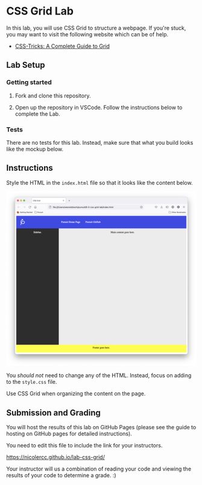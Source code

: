 # CSS Grid Lab

In this lab, you will use CSS Grid to structure a webpage. If you're stuck, you may want to visit the following website which can be of help.

- [CSS-Tricks: A Complete Guide to Grid](https://css-tricks.com/snippets/css/complete-guide-grid/)

## Lab Setup

### Getting started

1. Fork and clone this repository.

1. Open up the repository in VSCode. Follow the instructions below to complete the Lab.

### Tests

There are no tests for this lab. Instead, make sure that what you build looks like the mockup below.

## Instructions

Style the HTML in the `index.html` file so that it looks like the content below.

![Example mockup with header, sidebar, main area, and footer.](./assets/mockup.png)

You _should not_ need to change any of the HTML. Instead, focus on adding to the `style.css` file.

Use CSS Grid when organizing the content on the page.

## Submission and Grading

You will host the results of this lab on GitHub Pages (please see the guide to hosting on GitHub pages for detailed instructions).

You need to edit this file to include the link for your instructors.

https://nicolercc.github.io/lab-css-grid/

Your instructor will us a combination of reading your code and viewing the results of your code to determine a grade.
:)

